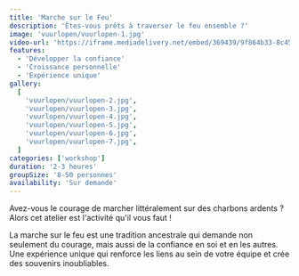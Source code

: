 ```yaml
---
title: 'Marche sur le Feu'
description: 'Êtes-vous prêts à traverser le feu ensemble ?'
image: 'vuurlopen/vuurlopen-1.jpg'
video-url: 'https://iframe.mediadelivery.net/embed/369439/9f864b33-8c45-4392-8e07-a720e8b500ee'
features:
  - 'Développer la confiance'
  - 'Croissance personnelle'
  - 'Expérience unique'
gallery:
  [
    'vuurlopen/vuurlopen-2.jpg',
    'vuurlopen/vuurlopen-3.jpg',
    'vuurlopen/vuurlopen-4.jpg',
    'vuurlopen/vuurlopen-5.jpg',
    'vuurlopen/vuurlopen-6.jpg',
    'vuurlopen/vuurlopen-7.jpg',
  ]
categories: ['workshop']
duration: '2-3 heures'
groupSize: '8-50 personnes'
availability: 'Sur demande'
---
```


Avez-vous le courage de marcher littéralement sur des charbons ardents ? Alors cet atelier est l'activité qu'il vous faut !

La marche sur le feu est une tradition ancestrale qui demande non seulement du courage, mais aussi de la confiance en soi et en les autres. Une expérience unique qui renforce les liens au sein de votre équipe et crée des souvenirs inoubliables.
